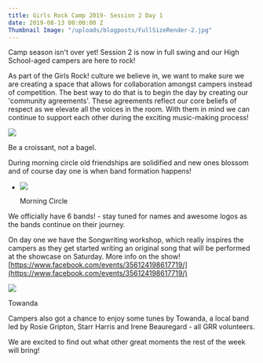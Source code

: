 ```yaml
---
title: Girls Rock Camp 2019- Session 2 Day 1
date: 2019-08-13 00:00:00 Z
Thumbnail Image: "/uploads/blogposts/FullSizeRender-2.jpg"
---
```


Camp season isn't over yet! Session 2 is now in full swing and our High School-aged campers are here to rock!

As part of the Girls Rock! culture we believe in, we want to make sure we are creating a space that allows for collaboration amongst campers instead of competition. The best way to do that is to begin the day by creating our 'community agreements'. These agreements reflect our core beliefs of respect as we elevate all the voices in the room. With them in mind we can continue to support each other during the exciting music-making process!

![](/uploads/blogposts/FullSizeRender-2.jpg)

Be a croissant, not a bagel.

During morning circle old friendships are solidified and new ones blossom and of course day one is when band formation happens!

- ![](/uploads/blogposts/IMG_9597-1024x1024.jpg)
    
    Morning Circle
    

We officially have 6 bands! - stay tuned for names and awesome logos as the bands continue on their journey.

On day one we have the Songwriting workshop, which really inspires the campers as they get started writing an original song that will be performed at the showcase on Saturday. More info on the show! [https://www.facebook.com/events/356124198617719/](https://www.facebook.com/events/356124198617719/) 

![](/uploads/blogposts/FullSizeRender-3-1024x970.jpg)

Towanda

Campers also got a chance to enjoy some tunes by Towanda, a local band led by Rosie Gripton, Starr Harris and Irene Beauregard - all GRR volunteers.

We are excited to find out what other great moments the rest of the week will bring!
